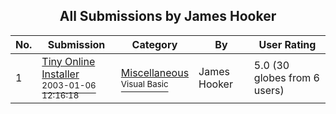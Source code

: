 ﻿<div align="center">

## All Submissions by James Hooker

</div>

No.  | Submission | Category | By   | User Rating
---- | ---------- | -------- | ---- | -----------
1 | [Tiny Online Installer<br /><sup>2003-01-06 12:16:18</sup>](https://github.com/Planet-Source-Code/james-hooker-tiny-online-installer__1-42223) | [Miscellaneous<br /><sup>Visual Basic</sup>](../ByCategory/miscellaneous__1-1.md) | James Hooker | 5.0 (30 globes from 6 users)
